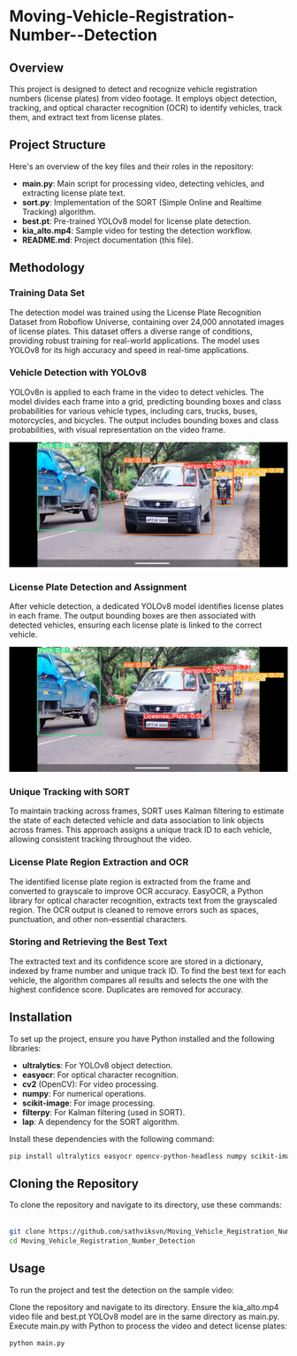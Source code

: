# Moving-Vehicle-Registration-Number--Detection



## Overview
This project is designed to detect and recognize vehicle registration numbers (license plates) from video footage. It employs object detection, tracking, and optical character recognition (OCR) to identify vehicles, track them, and extract text from license plates.

## Project Structure
Here's an overview of the key files and their roles in the repository:

- **main.py**: Main script for processing video, detecting vehicles, and extracting license plate text.
- **sort.py**: Implementation of the SORT (Simple Online and Realtime Tracking) algorithm.
- **best.pt**: Pre-trained YOLOv8 model for license plate detection.
- **kia_alto.mp4**: Sample video for testing the detection workflow.
- **README.md**: Project documentation (this file).

## Methodology

### Training Data Set
The detection model was trained using the License Plate Recognition Dataset from Roboflow Universe, containing over 24,000 annotated images of license plates. This dataset offers a diverse range of conditions, providing robust training for real-world applications. The model uses YOLOv8 for its high accuracy and speed in real-time applications.

### Vehicle Detection with YOLOv8
YOLOv8n is applied to each frame in the video to detect vehicles. The model divides each frame into a grid, predicting bounding boxes and class probabilities for various vehicle types, including cars, trucks, buses, motorcycles, and bicycles. The output includes bounding boxes and class probabilities, with visual representation on the video frame.

![Detected Vehicles](vehicle_detection.jpg)

### License Plate Detection and Assignment
After vehicle detection, a dedicated YOLOv8 model identifies license plates in each frame. The output bounding boxes are then associated with detected vehicles, ensuring each license plate is linked to the correct vehicle.

![Detected Number Plate](numberplate_detection.jpg)

### Unique Tracking with SORT
To maintain tracking across frames, SORT uses Kalman filtering to estimate the state of each detected vehicle and data association to link objects across frames. This approach assigns a unique track ID to each vehicle, allowing consistent tracking throughout the video.

### License Plate Region Extraction and OCR
The identified license plate region is extracted from the frame and converted to grayscale to improve OCR accuracy. EasyOCR, a Python library for optical character recognition, extracts text from the grayscaled region. The OCR output is cleaned to remove errors such as spaces, punctuation, and other non-essential characters.

### Storing and Retrieving the Best Text
The extracted text and its confidence score are stored in a dictionary, indexed by frame number and unique track ID. To find the best text for each vehicle, the algorithm compares all results and selects the one with the highest confidence score. Duplicates are removed for accuracy.

## Installation
To set up the project, ensure you have Python installed and the following libraries:

- **ultralytics**: For YOLOv8 object detection.
- **easyocr**: For optical character recognition.
- **cv2** (OpenCV): For video processing.
- **numpy**: For numerical operations.
- **scikit-image**: For image processing.
- **filterpy**: For Kalman filtering (used in SORT).
- **lap**: A dependency for the SORT algorithm.

Install these dependencies with the following command:

```bash
pip install ultralytics easyocr opencv-python-headless numpy scikit-image filterpy lap
```

## Cloning the Repository
To clone the repository and navigate to its directory, use these commands:

```bash

git clone https://github.com/sathviksvn/Moving_Vehicle_Registration_Number_Detection.git
cd Moving_Vehicle_Registration_Number_Detection
```

## Usage
To run the project and test the detection on the sample video:

Clone the repository and navigate to its directory.
Ensure the kia_alto.mp4 video file and best.pt YOLOv8 model are in the same directory as main.py.
Execute main.py with Python to process the video and detect license plates:
```bash
python main.py
```
